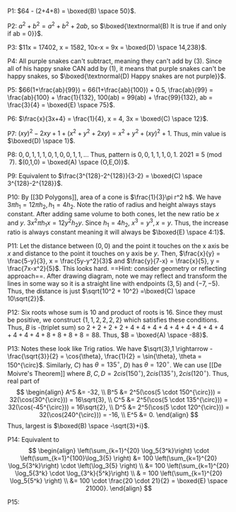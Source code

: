 
P1: $64 - (2+4+8) = \boxed{B) \space 50}$.

P2: $a^2+b^2 = a^2+b^2 + 2ab$, so $\boxed{\textnormal{B) It is true if and only if ab = 0}}$.

P3: $11x = 17402, x = 1582, 10x-x = 9x = \boxed{D) \space 14,238}$.

P4: All purple snakes can't subtract, meaning they can't add by (3). Since all of his happy snake CAN add by (1), it means that purple snakes can't be happy snakes, so $\boxed{\textnormal{D) Happy snakes are not purple}}$.

P5: $66(1+\frac{ab}{99}) = 66(1+\frac{ab}{100}) + 0.5, \frac{ab}{99} = \frac{ab}{100} + \frac{1}{132}, 100(ab) = 99(ab) + \frac{99}{132}, ab = \frac{3}{4} = \boxed{E) \space 75}$.

P6: $\frac{x}{3x+4} = \frac{1}{4}, x = 4, 3x = \boxed{C) \space 12}$.

P7: $(xy)^2- 2xy + 1 + (x^2+y^2+2xy) = x^2+y^2+(xy)^2 + 1$. Thus, min value is $\boxed{D) \space 1}$.

P8: $0,0,1,1,1,0,1,0,0,1,1,...$ Thus, pattern is $0,0,1,1,1,0,1$. $2021 \equiv 5 \pmod{7}$. $(0,1,0) = \boxed{A) \space (O,E,O)}$.

P9: Equivalent to $\frac{3^{128}-2^{128}}{3-2} = \boxed{C) \space 3^{128}-2^{128}}$.

P10: By [[3D Polygons]], area of a cone is $\frac{1}{3}\pi r^2 h$. We have $3\pi h_1 = 12 \pi h_2, h_1 = 4h_2$. Note the ratio of radius and height always stays constant. After adding same volume to both cones, let the new ratio be $x$ and $y$. $3x^2 \pi h_1x = 12y^2 h_2 y$. Since $h_1 = 4h_2$, $x^3 = y^3, x = y$. Thus, the increase ratio is always constant meaning it will always be $\boxed{E) \space 4:1}$.

P11: Let the distance between $(0,0)$ and the point it touches on the x axis be $x$ and distance to the point it touches on y axis be $y$. Then, $\frac{x}{y} = \frac{5-y}{3}, x = \frac{5y-y^2}{3}$ and $\frac{y}{7-x} = \frac{x}{5}, y = \frac{7x-x^2}{5}$. This looks hard.
==Hint: consider geometry or reflecting approach==. After drawing diagram, note we may reflect and transform the lines in some way so it is a straight line with endpoints $(3,5)$ and $(-7,-5)$. Thus, the distance is just $\sqrt{10^2 + 10^2} =\boxed{C) \space 10\sqrt{2}}$.

P12: Six roots whose sum is $10$ and product of roots is $16$. Since they must be positive, we construct $\{1,1,2,2,2,2\}$ which satisfies these conditions. Thus, $B$ is -(triplet sum) so $2+2+2+2 + 4+4+4 + 4+4 + 4 + 4+4+4 + 4+4 + 4 + 8+8 + 8 + 8 = 88$. Thus, $B = \boxed{A) \space -88}$.

P13: Notes these look like Trig ratios. We have $\sqrt{3},1 \rightarrow -\frac{\sqrt{3}}{2} = \cos{\theta}, \frac{1}{2} = \sin{\theta}, \theta =  150^{\circ}$. Similarly, $C)$ has $\theta = 135^{\circ}$, $D)$ has $\theta = 120^{\circ}$. We can use [[De Moivre's Theorem]] where $B,C,D = 2cis(150^{\circ}),2cis(135^{\circ}),2cis(120^{\circ})$. Thus, real part of $$
\begin{align}
A^5 &= -32, \\
B^5 &= 2^5(\cos(5 \cdot 150^{\circ})) = 32(\cos(30^{\circ})) = 16\sqrt{3}, \\ 
C^5 &= 2^5(\cos(5 \cdot 135^{\circ})) = 32(\cos(-45^{\circ})) = 16\sqrt{2}, \\
D^5 &= 2^5(\cos(5 \cdot 120^{\circ})) = 32(\cos(240^{\circ})) = -16, \\
E^5 &= 0. 
\end{align}
$$
Thus, largest is $\boxed{B) \space -\sqrt{3}+i}$. 

P14: Equivalent to 
$$
\begin{align}
\left(\sum_{k=1}^{20} \log_5{3^k}\right) \cdot \left(\sum_{k=1}^{100}\log_3{5} \right) &= 100 \left(\sum_{k=1}^{20} \log_5{3^k}\right) \cdot \left(\log_3{5} \right) \\
&= 100 \left(\sum_{k=1}^{20} \log_5{3^k} \cdot \log_{3^k}{5^k}\right) \\
& = 100 \left(\sum_{k=1}^{20} \log_5{5^k} \right) \\
&= 100 \cdot \frac{20 \cdot 21}{2} = \boxed{E) \space 21000}.
\end{align}
$$

P15: 
